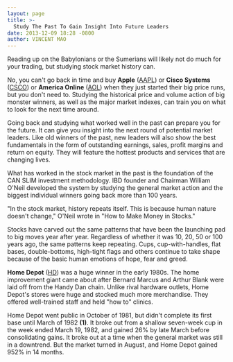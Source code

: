 ```yaml
---
layout: page
title: >-
  Study The Past To Gain Insight Into Future Leaders
date: 2013-12-09 18:28 -0800
author: VINCENT MAO
---
```





Reading up on the Babylonians or the Sumerians will likely not do much for your trading, but studying stock market history can.


No, you can't go back in time and buy **Apple** ([AAPL](https://research.investors.com/quote.aspx?symbol=AAPL)) or **Cisco Systems** ([CSCO](https://research.investors.com/quote.aspx?symbol=CSCO)) or **America Online** ([AOL](https://research.investors.com/quote.aspx?symbol=AOL)) when they just started their big price runs, but you don't need to. Studying the historical price and volume action of big monster winners, as well as the major market indexes, can train you on what to look for the next time around.


Going back and studying what worked well in the past can prepare you for the future. It can give you insight into the next round of potential market leaders. Like old winners of the past, new leaders will also show the best fundamentals in the form of outstanding earnings, sales, profit margins and return on equity. They will feature the hottest products and services that are changing lives.


What has worked in the stock market in the past is the foundation of the CAN SLIM investment methodology. IBD founder and Chairman William O'Neil developed the system by studying the general market action and the biggest individual winners going back more than 100 years.


"In the stock market, history repeats itself. This is because human nature doesn't change," O'Neil wrote in "How to Make Money in Stocks."


Stocks have carved out the same patterns that have been the launching pad to big moves year after year. Regardless of whether it was 10, 20, 50 or 100 years ago, the same patterns keep repeating. Cups, cup-with-handles, flat bases, double-bottoms, high-tight flags and others continue to take shape because of the basic human emotions of hope, fear and greed.


**Home Depot** ([HD](https://research.investors.com/quote.aspx?symbol=HD)) was a huge winner in the early 1980s. The home improvement giant came about after Bernard Marcus and Arthur Blank were laid off from the Handy Dan chain. Unlike rival hardware outlets, Home Depot's stores were huge and stocked much more merchandise. They offered well-trained staff and held "how to" clinics.


Home Depot went public in October of 1981, but didn't complete its first base until March of 1982 **(1)**. It broke out from a shallow seven-week cup in the week ended March 19, 1982, and gained 26% by late March before consolidating gains. It broke out at a time when the general market was still in a downtrend. But the market turned in August, and Home Depot gained 952% in 14 months.




